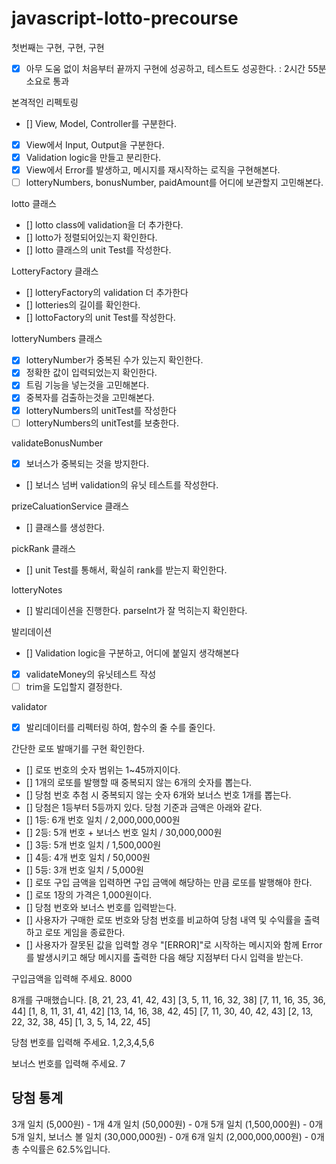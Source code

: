 # javascript-lotto-precourse

첫번째는 구현, 구현, 구현

- [x] 아무 도움 없이 처음부터 끝까지 구현에 성공하고, 테스트도 성공한다. : 2시간 55분 소요로 통과

본격적인 리펙토링

- [] View, Model, Controller를 구분한다.
- [x] View에서 Input, Output을 구분한다.
- [x] Validation logic을 만들고 분리한다.
- [x] View에서 Error를 발생하고, 메시지를 재시작하는 로직을 구현해본다.
- [ ] lotteryNumbers, bonusNumber, paidAmount를 어디에 보관할지 고민해본다.

lotto 클래스

- [] lotto class에 validation을 더 추가한다.
- [] lotto가 정렬되어있는지 확인한다.
- [] lotto 클래스의 unit Test를 작성한다.

LotteryFactory 클래스

- [] lotteryFactory의 validation 더 추가한다
- [] lotteries의 길이를 확인한다.
- [] lottoFactory의 unit Test를 작성한다.

lotteryNumbers 클래스

- [x] lotteryNumber가 중복된 수가 있는지 확인한다.
- [x] 정확한 값이 입력되었는지 확인한다.
- [x] 트림 기능을 넣는것을 고민해본다.
- [x] 중복자를 검출하는것을 고민해본다.
- [x] lotteryNumbers의 unitTest를 작성한다
- [ ] lotteryNumbers의 unitTest를 보충한다.

validateBonusNumber

- [x] 보너스가 중복되는 것을 방지한다.
- [] 보너스 넘버 validation의 유닛 테스트를 작성한다.

prizeCaluationService 클래스

- [] 클래스를 생성한다.

pickRank 클래스

- [] unit Test를 통해서, 확실히 rank를 받는지 확인한다.

lotteryNotes

- [] 발리데이션을 진행한다. parseInt가 잘 먹히는지 확인한다.

발리데이션

- [] Validation logic을 구분하고, 어디에 붙일지 생각해본다
- [x] validateMoney의 유닛테스트 작성
- [ ] trim을 도입할지 결정한다.

validator

- [x] 발리데이터를 리펙터링 하여, 함수의 줄 수를 줄인다.

간단한 로또 발매기를 구현 확인한다.

- [] 로또 번호의 숫자 범위는 1~45까지이다.
- [] 1개의 로또를 발행할 때 중복되지 않는 6개의 숫자를 뽑는다.
- [] 당첨 번호 추첨 시 중복되지 않는 숫자 6개와 보너스 번호 1개를 뽑는다.
- [] 당첨은 1등부터 5등까지 있다. 당첨 기준과 금액은 아래와 같다.
- [] 1등: 6개 번호 일치 / 2,000,000,000원
- [] 2등: 5개 번호 + 보너스 번호 일치 / 30,000,000원
- [] 3등: 5개 번호 일치 / 1,500,000원
- [] 4등: 4개 번호 일치 / 50,000원
- [] 5등: 3개 번호 일치 / 5,000원
- [] 로또 구입 금액을 입력하면 구입 금액에 해당하는 만큼 로또를 발행해야 한다.
- [] 로또 1장의 가격은 1,000원이다.
- [] 당첨 번호와 보너스 번호를 입력받는다.
- [] 사용자가 구매한 로또 번호와 당첨 번호를 비교하여 당첨 내역 및 수익률을 출력하고 로또 게임을 종료한다.
- [] 사용자가 잘못된 값을 입력할 경우 "[ERROR]"로 시작하는 메시지와 함께 Error를 발생시키고 해당 메시지를 출력한 다음 해당 지점부터 다시 입력을 받는다.

구입금액을 입력해 주세요.
8000

8개를 구매했습니다.
[8, 21, 23, 41, 42, 43]
[3, 5, 11, 16, 32, 38]
[7, 11, 16, 35, 36, 44]
[1, 8, 11, 31, 41, 42]
[13, 14, 16, 38, 42, 45]
[7, 11, 30, 40, 42, 43]
[2, 13, 22, 32, 38, 45]
[1, 3, 5, 14, 22, 45]

당첨 번호를 입력해 주세요.
1,2,3,4,5,6

보너스 번호를 입력해 주세요.
7

## 당첨 통계

3개 일치 (5,000원) - 1개
4개 일치 (50,000원) - 0개
5개 일치 (1,500,000원) - 0개
5개 일치, 보너스 볼 일치 (30,000,000원) - 0개
6개 일치 (2,000,000,000원) - 0개
총 수익률은 62.5%입니다.
